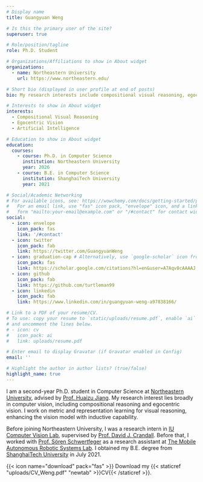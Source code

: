 ```yaml
---
# Display name
title: Guangyuan Weng

# Is this the primary user of the site?
superuser: true

# Role/position/tagline
role: Ph.D. Student

# Organizations/Affiliations to show in About widget
organizations:
  - name: Northeastern University
    url: https://www.northeastern.edu/

# Short bio (displayed in user profile at end of posts)
bio: My research interests include compositional visual reasoning, egocentric vision, and artificial intelligence.

# Interests to show in About widget
interests:
  - Compositional Visual Reasoning
  - Egocentric Vision
  - Artificial Intelligence

# Education to show in About widget
education:
  courses:
    - course: Ph.D. in Computer Science
      institution: Northeastern University
      year: 2026
    - course: B.E. in Computer Science
      institution: ShanghaiTech University
      year: 2021

# Social/Academic Networking
# For available icons, see: https://wowchemy.com/docs/getting-started/page-builder/#icons
#   For an email link, use "fas" icon pack, "envelope" icon, and a link in the
#   form "mailto:your-email@example.com" or "/#contact" for contact widget.
social:
  - icon: envelope
    icon_pack: fas
    link: '/#contact'
  - icon: twitter
    icon_pack: fab
    link: https://twitter.com/GuangyuanWeng
  - icon: graduation-cap # Alternatively, use `google-scholar` icon from `ai` icon pack
    icon_pack: fas
    link: https://scholar.google.com/citations?hl=en&user=A7Aqv0cAAAAJ
  - icon: github
    icon_pack: fab
    link: https://github.com/turtleman99
  - icon: linkedin
    icon_pack: fab
    link: https://www.linkedin.com/in/guangyuan-weng-a97838166/

# Link to a PDF of your resume/CV.
# To use: copy your resume to `static/uploads/resume.pdf`, enable `ai` icons in `params.toml`,
# and uncomment the lines below.
# - icon: cv
#   icon_pack: ai
#   link: uploads/resume.pdf

# Enter email to display Gravatar (if Gravatar enabled in Config)
email: ''

# Highlight the author in author lists? (true/false)
highlight_name: true
---
```


I am a second-year Ph.D. student in Computer Science at [Northeastern University](https://www.northeastern.edu/), advised by [Prof. Huaizu Jiang](https://jianghz.me/). My research interest lies broadly in computer vision, including compositional reasoning and egocentric vision. I work on metric and representation learning for visual reasoning, enhancing the vision model with inductive capability.


Before joining Northeastern University, I was a research intern in [IU Computer Vision Lab](http://vision.soic.indiana.edu/), supervised by [Prof. David J. Crandall](https://homes.luddy.indiana.edu/djcran/). Before that, I worked with [Prof. Sören Schwertfeger](https://robotics.shanghaitech.edu.cn/people/soeren) as a research assistant at [The Mobile Autonomous Robotic Systems Lab](https://robotics.shanghaitech.edu.cn/). I obtained my B.E. degree from [ShanghaiTech University](https://www.shanghaitech.edu.cn/eng/) in July 2021.


{{< icon name="download" pack="fas" >}} Download my {{< staticref "uploads/CV_Weng.pdf" "newtab" >}}CV{{< /staticref >}}.
